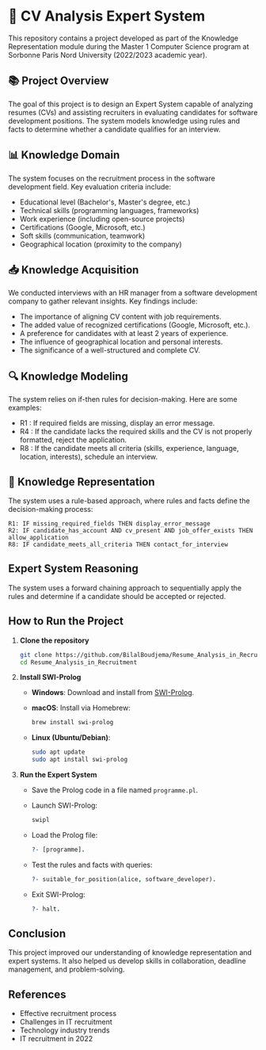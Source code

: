 # 📄 CV Analysis Expert System

This repository contains a project developed as part of the Knowledge Representation module during the Master 1 Computer Science program at Sorbonne Paris Nord University (2022/2023 academic year).

## 📚 Project Overview

The goal of this project is to design an Expert System capable of analyzing resumes (CVs) and assisting recruiters in evaluating candidates for software development positions. The system models knowledge using rules and facts to determine whether a candidate qualifies for an interview.

## 📊 Knowledge Domain

The system focuses on the recruitment process in the software development field. Key evaluation criteria include:

* Educational level (Bachelor's, Master's degree, etc.)
* Technical skills (programming languages, frameworks)
* Work experience (including open-source projects)
* Certifications (Google, Microsoft, etc.)
* Soft skills (communication, teamwork)
* Geographical location (proximity to the company)

## 📥 Knowledge Acquisition

We conducted interviews with an HR manager from a software development company to gather relevant insights. Key findings include:

* The importance of aligning CV content with job requirements.
* The added value of recognized certifications (Google, Microsoft, etc.).
* A preference for candidates with at least 2 years of experience.
* The influence of geographical location and personal interests.
* The significance of a well-structured and complete CV.

## 🔍 Knowledge Modeling

The system relies on if-then rules for decision-making. Here are some examples:

* R1 : If required fields are missing, display an error message.
* R4 : If the candidate lacks the required skills and the CV is not properly formatted, reject the application.
* R8 : If the candidate meets all criteria (skills, experience, language, location, interests), schedule an interview.

## 📐 Knowledge Representation

The system uses a rule-based approach, where rules and facts define the decision-making process:

```plaintext
R1: IF missing_required_fields THEN display_error_message
R2: IF candidate_has_account AND cv_present AND job_offer_exists THEN allow_application
R8: IF candidate_meets_all_criteria THEN contact_for_interview
```

## Expert System Reasoning

The system uses a forward chaining approach to sequentially apply the rules and determine if a candidate should be accepted or rejected.

## How to Run the Project

1. **Clone the repository**

    ```bash
    git clone https://github.com/BilalBoudjema/Resume_Analysis_in_Recruitment
    cd Resume_Analysis_in_Recruitment
    ```

2. **Install SWI-Prolog**

    * **Windows**: Download and install from [SWI-Prolog](https://www.swi-prolog.org/).
    * **macOS**: Install via Homebrew:

        ```bash
        brew install swi-prolog
        ```

    * **Linux (Ubuntu/Debian)**:

        ```bash
        sudo apt update
        sudo apt install swi-prolog
        ```

3. **Run the Expert System**

    * Save the Prolog code in a file named `programme.pl`.
    * Launch SWI-Prolog:

        ```bash
        swipl
        ```

    * Load the Prolog file:

        ```prolog
        ?- [programme].
        ```

    * Test the rules and facts with queries:

        ```prolog
        ?- suitable_for_position(alice, software_developer).
        ```

    * Exit SWI-Prolog:

        ```prolog
        ?- halt.
        ```

## Conclusion

This project improved our understanding of knowledge representation and expert systems. It also helped us develop skills in collaboration, deadline management, and problem-solving.

## References

* Effective recruitment process
* Challenges in IT recruitment
* Technology industry trends
* IT recruitment in 2022

